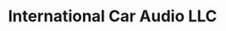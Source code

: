 ---
title: "International Car Audio LLC"
url: /grand-rapids/international-car-audio-llc/
shop: car repair
---